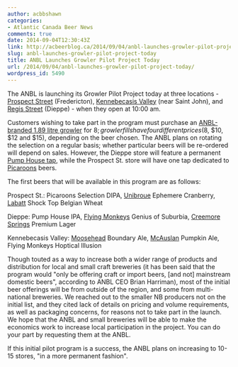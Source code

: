```yaml
---
author: acbbshawn
categories:
- Atlantic Canada Beer News
comments: true
date: 2014-09-04T12:30:43Z
link: http://acbeerblog.ca/2014/09/04/anbl-launches-growler-pilot-project-today/
slug: anbl-launches-growler-pilot-project-today
title: ANBL Launches Growler Pilot Project Today
url: /2014/09/04/anbl-launches-growler-pilot-project-today/
wordpress_id: 5490
---
```


The ANBL is launching its Growler Pilot Project today at three locations - [Prospect Street](http://www.nbliquor.com/Home/Stores?StoreSearch=Prospect+Street) (Fredericton), [Kennebecasis Valley](http://www.nbliquor.com/Home/Stores?StoreSearch=Kennebecasis+Valley) (near Saint John), and [Regis Street](http://www.nbliquor.com/Home/Stores?StoreSearch=Dieppe+Regis) (Dieppe) - when they open at 10:00 am.

Customers wishing to take part in the program must purchase an [ANBL-branded 1.89 litre growler](http://acbeerblog.ca/wp-content/uploads/2014/09/anbl-growler.jpg) for $8; growler fills have four different prices ($8, $10, $12 and $15), depending on the beer chosen. The ANBL plans on rotating the selection on a regular basis; whether particular beers will be re-ordered will depend on sales. However, the Dieppe store will feature a permanent [Pump House tap](http://beer.pumphousebrewery.ca/), while the Prospect St. store will have one tap dedicated to [Picaroons](https://www.facebook.com/picaroons) beers.

The first beers that will be available in this program are as follows:

Prospect St.: Picaroons Selection DIPA, [Unibroue](http://www.unibroue.com/) Ephemere Cranberry, [Labatt](http://www.labatt.com/?language=en) Shock Top Belgian Wheat

Dieppe: Pump House IPA, [Flying Monkeys](http://www.theflyingmonkeys.ca/) Genius of Suburbia, [Creemore Springs](http://www.creemoresprings.com/en/Home.aspx) Premium Lager

Kennebecasis Valley: [Moosehead](http://moosehead.ca/) Boundary Ale, [McAuslan](http://mcauslan.com/en/) Pumpkin Ale, Flying Monkeys Hoptical Illusion

Though touted as a way to increase both a wider range of products and distribution for local and small craft breweries (it has been said that the program would "only be offering craft or import beers, [and not] mainstream domestic beers", according to ANBL CEO Brian Harriman), most of the initial beer offerings will be from outside of the region, and some from multi-national breweries. We reached out to the smaller NB producers not on the initial list, and they cited lack of details on pricing and volume requirements, as well as packaging concerns, for reasons not to take part in the launch. We hope that the ANBL and small breweries will be able to make the economics work to increase local participation in the project. You can do your part by requesting them at the ANBL.

If this initial pilot program is a success, the ANBL plans on increasing to 10-15 stores, "in a more permanent fashion".
